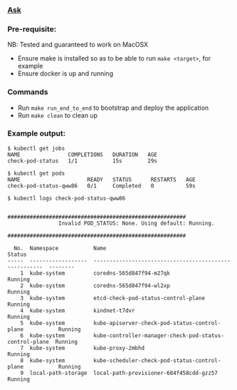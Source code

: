 ### [Ask](assets/task.md)

### Pre-requisite:
NB: Tested and guaranteed to work on MacOSX
- Ensure make is installed so as to be able to run `make <target>`, for example
- Ensure docker is up and running

### Commands
- Run `make run_end_to_end` to bootstrap and deploy the application
- Run `make clean` to clean up

### Example output:
```
$ kubectl get jobs
NAME               COMPLETIONS   DURATION   AGE
check-pod-status   1/1           15s        29s

$ kubectl get pods             
NAME                     READY   STATUS      RESTARTS   AGE
check-pod-status-qww86   0/1     Completed   0          59s

$ kubectl logs check-pod-status-qww86 

                ########################################################
                Invalid POD_STATUS: None. Using default: Running.
                ########################################################
        
  No.  Namespace           Name                                                    Status
-----  ------------------  ------------------------------------------------------  --------
    1  kube-system         coredns-565d847f94-m27qk                                Running
    2  kube-system         coredns-565d847f94-wl2xp                                Running
    3  kube-system         etcd-check-pod-status-control-plane                     Running
    4  kube-system         kindnet-t7dvr                                           Running
    5  kube-system         kube-apiserver-check-pod-status-control-plane           Running
    6  kube-system         kube-controller-manager-check-pod-status-control-plane  Running
    7  kube-system         kube-proxy-2mbhd                                        Running
    8  kube-system         kube-scheduler-check-pod-status-control-plane           Running
    9  local-path-storage  local-path-provisioner-684f458cdd-gzz57                 Running
```